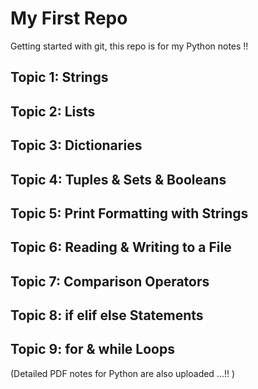 # My First Repo
Getting started with git, this repo is for my Python notes !!

## Topic 1: Strings

## Topic 2: Lists

## Topic 3: Dictionaries

## Topic 4: Tuples & Sets & Booleans

## Topic 5: Print Formatting with Strings

## Topic 6: Reading & Writing to a File

## Topic 7: Comparison Operators

## Topic 8: if elif else Statements

## Topic 9: for & while Loops

(Detailed PDF notes for Python are also uploaded ...!! )

